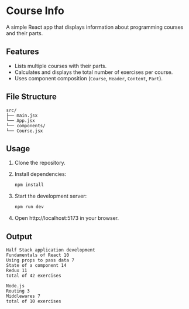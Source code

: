 # Course Info

A simple React app that displays information about programming courses and their parts.

## Features

- Lists multiple courses with their parts.
- Calculates and displays the total number of exercises per course.
- Uses component composition (`Course`, `Header`, `Content`, `Part`).

## File Structure
```
src/
├── main.jsx
└── App.jsx
└── components/
└── Course.jsx
```

## Usage

1. Clone the repository.
2. Install dependencies:

   ```bash
   npm install
    ```
3. Start the development server:
    ```bash
    npm run dev
    ```
4. Open http://localhost:5173 in your browser.

## Output
```
Half Stack application development
Fundamentals of React 10
Using props to pass data 7
State of a component 14
Redux 11
total of 42 exercises

Node.js
Routing 3
Middlewares 7
total of 10 exercises
```